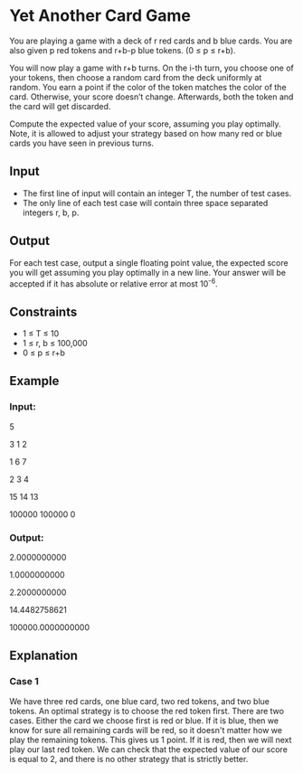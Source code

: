 # Yet Another Card Game

You are playing a game with a deck of r red cards and b blue cards. You are also given p red tokens and r+b-p blue tokens. (0 ≤ p ≤ r+b).

You will now play a game with r+b turns. 
On the i-th turn, you choose one of your tokens, then choose a random card from the deck uniformly at random. 
You earn a point if the color of the token matches the color of the card. 
Otherwise, your score doesn’t change. Afterwards, both the token and the card will get discarded.

Compute the expected value of your score, assuming you play optimally. 
Note, it is allowed to adjust your strategy based on how many red or blue cards you have seen in previous turns.

## Input

- The first line of input will contain an integer T, the number of test cases.
- The only line of each test case will contain three space separated integers r, b, p.

## Output

For each test case, output a single floating point value, the expected score you will get assuming you play optimally in a new line. 
Your answer will be accepted if it has absolute or relative error at most 10<sup>-6</sup>.

## Constraints

- 1 ≤ T ≤ 10
- 1 ≤ r, b ≤ 100,000
- 0 ≤ p ≤ r+b

## Example

### Input:

5

3 1 2

1 6 7

2 3 4

15 14 13

100000 100000 0

### Output:

2.0000000000

1.0000000000

2.2000000000

14.4482758621

100000.0000000000

## Explanation

### Case 1

We have three red cards, one blue card, two red tokens, and two blue tokens. 
An optimal strategy is to choose the red token first. There are two cases. 
Either the card we choose first is red or blue. 
If it is blue, then we know for sure all remaining cards will be red, so it doesn't matter how we play the remaining tokens. 
This gives us 1 point. If it is red, then we will next play our last red token. 
We can check that the expected value of our score is equal to 2, and there is no other strategy that is strictly better.
